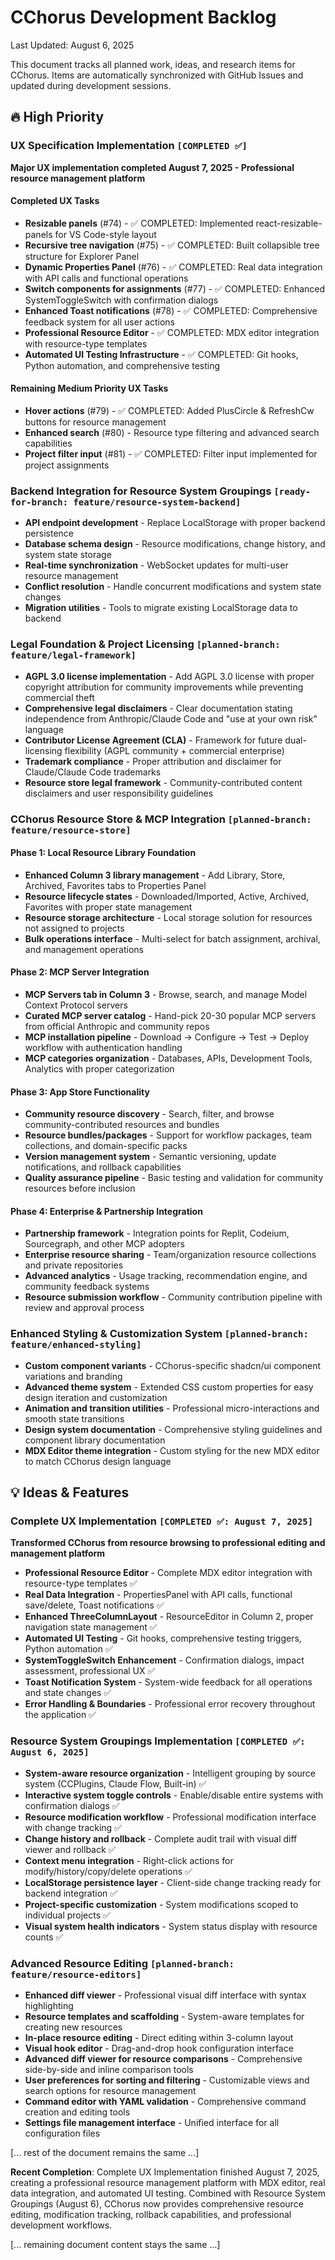 # CChorus Development Backlog

Last Updated: August 6, 2025

This document tracks all planned work, ideas, and research items for CChorus. Items are automatically synchronized with GitHub Issues and updated during development sessions.

## 🔥 High Priority

### UX Specification Implementation `[COMPLETED ✅]`
**Major UX implementation completed August 7, 2025 - Professional resource management platform**

#### Completed UX Tasks
- **Resizable panels** (#74) - ✅ COMPLETED: Implemented react-resizable-panels for VS Code-style layout
- **Recursive tree navigation** (#75) - ✅ COMPLETED: Built collapsible tree structure for Explorer Panel
- **Dynamic Properties Panel** (#76) - ✅ COMPLETED: Real data integration with API calls and functional operations
- **Switch components for assignments** (#77) - ✅ COMPLETED: Enhanced SystemToggleSwitch with confirmation dialogs
- **Enhanced Toast notifications** (#78) - ✅ COMPLETED: Comprehensive feedback system for all user actions
- **Professional Resource Editor** - ✅ COMPLETED: MDX editor integration with resource-type templates
- **Automated UI Testing Infrastructure** - ✅ COMPLETED: Git hooks, Python automation, and comprehensive testing

#### Remaining Medium Priority UX Tasks
- **Hover actions** (#79) - ✅ COMPLETED: Added PlusCircle & RefreshCw buttons for resource management
- **Enhanced search** (#80) - Resource type filtering and advanced search capabilities  
- **Project filter input** (#81) - ✅ COMPLETED: Filter input implemented for project assignments

### Backend Integration for Resource System Groupings `[ready-for-branch: feature/resource-system-backend]`
- **API endpoint development** - Replace LocalStorage with proper backend persistence
- **Database schema design** - Resource modifications, change history, and system state storage
- **Real-time synchronization** - WebSocket updates for multi-user resource management
- **Conflict resolution** - Handle concurrent modifications and system state changes
- **Migration utilities** - Tools to migrate existing LocalStorage data to backend

### Legal Foundation & Project Licensing `[planned-branch: feature/legal-framework]`
- **AGPL 3.0 license implementation** - Add AGPL 3.0 license with proper copyright attribution for community improvements while preventing commercial theft
- **Comprehensive legal disclaimers** - Clear documentation stating independence from Anthropic/Claude Code and "use at your own risk" language
- **Contributor License Agreement (CLA)** - Framework for future dual-licensing flexibility (AGPL community + commercial enterprise)
- **Trademark compliance** - Proper attribution and disclaimer for Claude/Claude Code trademarks
- **Resource store legal framework** - Community-contributed content disclaimers and user responsibility guidelines

### CChorus Resource Store & MCP Integration `[planned-branch: feature/resource-store]`
#### Phase 1: Local Resource Library Foundation
- **Enhanced Column 3 library management** - Add Library, Store, Archived, Favorites tabs to Properties Panel
- **Resource lifecycle states** - Downloaded/Imported, Active, Archived, Favorites with proper state management
- **Resource storage architecture** - Local storage solution for resources not assigned to projects
- **Bulk operations interface** - Multi-select for batch assignment, archival, and management operations

#### Phase 2: MCP Server Integration
- **MCP Servers tab in Column 3** - Browse, search, and manage Model Context Protocol servers
- **Curated MCP server catalog** - Hand-pick 20-30 popular MCP servers from official Anthropic and community repos
- **MCP installation pipeline** - Download → Configure → Test → Deploy workflow with authentication handling
- **MCP categories organization** - Databases, APIs, Development Tools, Analytics with proper categorization

#### Phase 3: App Store Functionality
- **Community resource discovery** - Search, filter, and browse community-contributed resources and bundles
- **Resource bundles/packages** - Support for workflow packages, team collections, and domain-specific packs
- **Version management system** - Semantic versioning, update notifications, and rollback capabilities
- **Quality assurance pipeline** - Basic testing and validation for community resources before inclusion

#### Phase 4: Enterprise & Partnership Integration
- **Partnership framework** - Integration points for Replit, Codeium, Sourcegraph, and other MCP adopters
- **Enterprise resource sharing** - Team/organization resource collections and private repositories  
- **Advanced analytics** - Usage tracking, recommendation engine, and community feedback systems
- **Resource submission workflow** - Community contribution pipeline with review and approval process

### Enhanced Styling & Customization System `[planned-branch: feature/enhanced-styling]`
- **Custom component variants** - CChorus-specific shadcn/ui component variations and branding
- **Advanced theme system** - Extended CSS custom properties for easy design iteration and customization
- **Animation and transition utilities** - Professional micro-interactions and smooth state transitions
- **Design system documentation** - Comprehensive styling guidelines and component library documentation
- **MDX Editor theme integration** - Custom styling for the new MDX editor to match CChorus design language

## 💡 Ideas & Features

### Complete UX Implementation `[COMPLETED ✅: August 7, 2025]`
**Transformed CChorus from resource browsing to professional editing and management platform**

- **Professional Resource Editor** - Complete MDX editor integration with resource-type templates ✅
- **Real Data Integration** - PropertiesPanel with API calls, functional save/delete, Toast notifications ✅ 
- **Enhanced ThreeColumnLayout** - ResourceEditor in Column 2, proper navigation state management ✅
- **Automated UI Testing** - Git hooks, comprehensive testing triggers, Python automation ✅
- **SystemToggleSwitch Enhancement** - Confirmation dialogs, impact assessment, professional UX ✅
- **Toast Notification System** - System-wide feedback for all operations and state changes ✅
- **Error Handling & Boundaries** - Professional error recovery throughout the application ✅

### Resource System Groupings Implementation `[COMPLETED ✅: August 6, 2025]`
- **System-aware resource organization** - Intelligent grouping by source system (CCPlugins, Claude Flow, Built-in) ✅
- **Interactive system toggle controls** - Enable/disable entire systems with confirmation dialogs ✅
- **Resource modification workflow** - Professional modification interface with change tracking ✅
- **Change history and rollback** - Complete audit trail with visual diff viewer and rollback ✅
- **Context menu integration** - Right-click actions for modify/history/copy/delete operations ✅
- **LocalStorage persistence layer** - Client-side change tracking ready for backend integration ✅
- **Project-specific customization** - System modifications scoped to individual projects ✅
- **Visual system health indicators** - System status display with resource counts ✅

### Advanced Resource Editing `[planned-branch: feature/resource-editors]`
- **Enhanced diff viewer** - Professional visual diff interface with syntax highlighting
- **Resource templates and scaffolding** - System-aware templates for creating new resources
- **In-place resource editing** - Direct editing within 3-column layout
- **Visual hook editor** - Drag-and-drop hook configuration interface
- **Advanced diff viewer for resource comparisons** - Comprehensive side-by-side and inline comparison tools
- **User preferences for sorting and filtering** - Customizable views and search options for resource management
- **Command editor with YAML validation** - Comprehensive command creation and editing tools
- **Settings file management interface** - Unified interface for all configuration files

[... rest of the document remains the same ...]

**Recent Completion**: Complete UX Implementation finished August 7, 2025, creating a professional resource management platform with MDX editor, real data integration, and automated UI testing. Combined with Resource System Groupings (August 6), CChorus now provides comprehensive resource editing, modification tracking, rollback capabilities, and professional development workflows.

[... remaining document content stays the same ...]